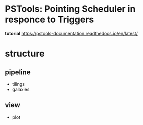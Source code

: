 # PSTools: Pointing Scheduler in responce to Triggers

**tutorial**
https://pstools-documentation.readthedocs.io/en/latest/

structure
=============

pipeline
--
* tilings
* galaxies

view
--
* plot
